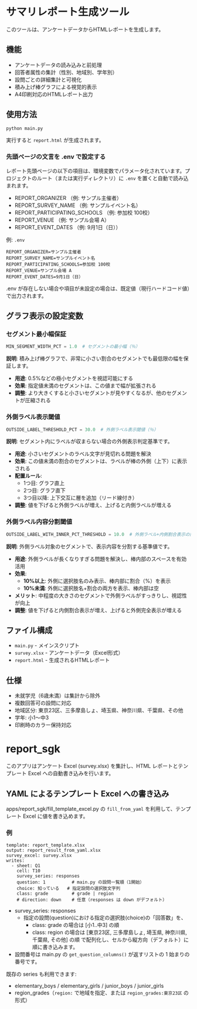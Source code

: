 # サマリレポート生成ツール

このツールは、アンケートデータからHTMLレポートを生成します。

## 機能

- アンケートデータの読み込みと前処理
- 回答者属性の集計（性別、地域別、学年別）
- 設問ごとの詳細集計と可視化
- 積み上げ棒グラフによる視覚的表示
- A4印刷対応のHTMLレポート出力

## 使用方法

```bash
python main.py
```

実行すると `report.html` が生成されます。

### 先頭ページの文言を .env で設定する

レポート先頭ページの以下の項目は、環境変数でパラメータ化されています。プロジェクトのルート（または実行ディレクトリ）に `.env` を置くと自動で読み込まれます。

- REPORT_ORGANIZER （例: サンプル主催者）
- REPORT_SURVEY_NAME （例: サンプルイベント名）
- REPORT_PARTICIPATING_SCHOOLS （例: 参加校 100校）
- REPORT_VENUE （例: サンプル会場 A）
- REPORT_EVENT_DATES （例: 9月1日（日））

例: `.env`

```
REPORT_ORGANIZER=サンプル主催者
REPORT_SURVEY_NAME=サンプルイベント名
REPORT_PARTICIPATING_SCHOOLS=参加校 100校
REPORT_VENUE=サンプル会場 A
REPORT_EVENT_DATES=9月1日（日）
```

.env が存在しない場合や項目が未設定の場合は、既定値（現行ハードコード値）で出力されます。

## グラフ表示の設定変数

### セグメント最小幅保証

```python
MIN_SEGMENT_WIDTH_PCT = 1.0  # セグメントの最小幅（％）
```

**説明**: 積み上げ棒グラフで、非常に小さい割合のセグメントでも最低限の幅を保証します。

- **用途**: 0.5%などの極小セグメントを視認可能にする
- **効果**: 指定値未満のセグメントは、この値まで幅が拡張される
- **調整**: より大きくすると小さいセグメントが見やすくなるが、他のセグメントが圧縮される

### 外側ラベル表示閾値

```python
OUTSIDE_LABEL_THRESHOLD_PCT = 30.0  # 外側ラベル表示閾値（％）
```

**説明**: セグメント内にラベルが収まらない場合の外側表示判定基準です。

- **用途**: 小さいセグメントのラベル文字が見切れる問題を解決
- **効果**: この値未満の割合のセグメントは、ラベルが棒の外側（上下）に表示される
- **配置ルール**: 
  - 1つ目: グラフ直上
  - 2つ目: グラフ直下  
  - 3つ目以降: 上下交互に層を追加（リード線付き）
- **調整**: 値を下げると外側ラベルが増え、上げると内側ラベルが増える

### 外側ラベル内容分割閾値

```python
OUTSIDE_LABEL_WITH_INNER_PCT_THRESHOLD = 10.0  # 外側ラベル+内側割合表示の閾値（％）
```

**説明**: 外側ラベル対象のセグメントで、表示内容を分割する基準値です。

- **用途**: 外側ラベルが長くなりすぎる問題を解決し、棒内部のスペースを有効活用
- **効果**: 
  - **10%以上**: 外側に選択肢名のみ表示、棒内部に割合（%）を表示
  - **10%未満**: 外側に選択肢名+割合の両方を表示、棒内部は空
- **メリット**: 中程度の大きさのセグメントで外側ラベルがすっきりし、視認性が向上
- **調整**: 値を下げると内側割合表示が増え、上げると外側完全表示が増える

## ファイル構成

- `main.py` - メインスクリプト
- `survey.xlsx` - アンケートデータ（Excel形式）
- `report.html` - 生成されるHTMLレポート

## 仕様

- 未就学児（6歳未満）は集計から除外
- 複数回答可の設問に対応
- 地域区分: 東京23区、三多摩島しょ、埼玉県、神奈川県、千葉県、その他
- 学年: 小1〜中3
- 印刷時のカラー保持対応
# report_sgk

このアプリはアンケート Excel (survey.xlsx) を集計し、HTML レポートとテンプレート Excel への自動書き込みを行います。

## YAML によるテンプレート Excel への書き込み

apps/report_sgk/fill_template_excel.py の `fill_from_yaml` を利用して、テンプレート Excel に値を書き込めます。

### 例

```
template: report_template.xlsx
output: report_result_from_yaml.xlsx
survey_excel: survey.xlsx
writes:
  - sheet: Q1
    cell: T10
    survey_series: responses
    question: 1          # main.py の設問一覧順（1開始）
    choice: 知っている   # 指定設問の選択肢文字列
    class: grade         # grade | region
    # direction: down    # 任意（responses は down がデフォルト）
```

- survey_series: responses
  - 指定の設問(question)における指定の選択肢(choice)の「回答数」を、
    - class: grade の場合は [小1..中3] の順
    - class: region の場合は [東京23区, 三多摩島しょ, 埼玉県, 神奈川県, 千葉県, その他] の順
    で配列化し、セルから縦方向（デフォルト）に順に書き込みます。
- 設問番号は main.py の `get_question_columns()` が返すリストの 1 始まりの番号です。

既存の series も利用できます:
- elementary_boys / elementary_girls / junior_boys / junior_girls
- region_grades（`region:` で地域を指定、または `region_grades:東京23区` の形式）

